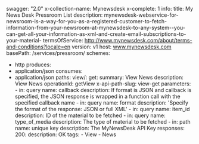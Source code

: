 swagger: "2.0"
x-collection-name: Mynewsdesk
x-complete: 1
info:
  title: My News Desk Pressroom List
  description: mynewsdesk-webservice-for-newsroom-is-a-way-for-you-as-a-registered-customer-to-fetch-information-from-your-newsroom-at-mynewsdesk-to-any-system--you-can-get-all-your-information-as-xml-and-create-email-subscriptions-to-your-material-
  termsOfService: http://www.mynewsdesk.com/about/terms-and-conditions?locale=en
  version: v1
host: www.mynewsdesk.com
basePath: /services/pressroom/
schemes:
- http
produces:
- application/json
consumes:
- application/json
paths:
  view/:
    get:
      summary: View News
      description: View News
      operationId: getView
      x-api-path-slug: view-get
      parameters:
      - in: query
        name: callback
        description: If format is JSON and callback is specified, the JSON response
          is wrapped in a function call with the specified callback name
      - in: query
        name: format
        description: 'Specify the format of the response: JSON or full XML'
      - in: query
        name: item_id
        description: ID of the material to be fetched
      - in: query
        name: type_of_media
        description: The type of material to be fetched
      - in: path
        name: unique key
        description: The MyNewsDesk API Key
      responses:
        200:
          description: OK
      tags:
      - View
      - News